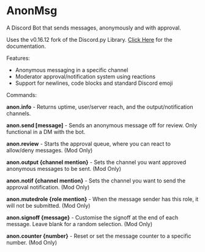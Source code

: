 # AnonMsg
A Discord Bot that sends messages, anonymously and with approval.

Uses the v0.16.12 fork of the Discord.py Library. [Click Here](https://discordpy.readthedocs.io/en/v0.16.12/index.html) for the documentation.

Features:
- Anonymous messaging in a specific channel
- Moderator approval/notification system using reactions
- Support for newlines, code blocks and standard Discord emoji

Commands:

<b>anon.info</b> - Returns uptime, user/server reach, and the output/notification channels.

<b>anon.send [message]</b> - Sends an anonymous message off for review. Only functional in a DM with the bot.

<b>anon.review</b> - Starts the approval queue, where you can react to allow/deny messages. (Mod Only)

<b>anon.output {channel mention}</b> - Sets the channel you want approved anonymous messages to be sent. (Mod Only)

<b>anon.notif {channel mention}</b> - Sets the channel you want to send the approval notification. (Mod Only)

<b>anon.mutedrole {role mention}</b> - When the message sender has this role, it will not be submitted. (Mod Only)

<b>anon.signoff {message}</b> - Customise the signoff at the end of each message. Leave blank for a random selection. (Mod Only)

<b>anon.counter {number}</b> - Reset or set the message counter to a specific number. (Mod Only)
